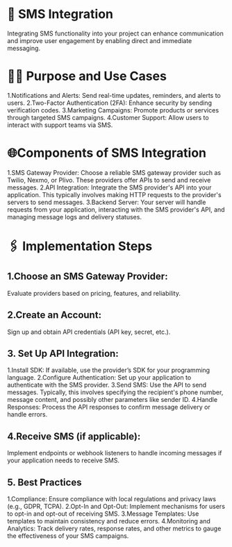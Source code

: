 # 📳 SMS Integration 
Integrating SMS functionality into your project can enhance communication and improve user engagement by enabling direct and immediate messaging.
# 🧑‍💻 Purpose and Use Cases
1.Notifications and Alerts: Send real-time updates, reminders, and alerts to users.
2.Two-Factor Authentication (2FA): Enhance security by sending verification codes.
3.Marketing Campaigns: Promote products or services through targeted SMS campaigns.
4.Customer Support: Allow users to interact with support teams via SMS.
# 🌐Components of SMS Integration
1.SMS Gateway Provider: Choose a reliable SMS gateway provider such as Twilio, Nexmo, or Plivo. These providers offer APIs to send and receive messages.
2.API Integration: Integrate the SMS provider's API into your application. This typically involves making HTTP requests to the provider's servers to send messages.
3.Backend Server: Your server will handle requests from your application, interacting with the SMS provider's API, and managing message logs and delivery statuses.
# 🖇️ Implementation Steps
## 1.Choose an SMS Gateway Provider: 
Evaluate providers based on pricing, features, and reliability.
## 2.Create an Account:
Sign up and obtain API credentials (API key, secret, etc.).
## 3. Set Up API Integration:
1.Install SDK: If available, use the provider’s SDK for your programming language.
2.Configure Authentication: Set up your application to authenticate with the SMS provider.
3.Send SMS: Use the API to send messages. Typically, this involves specifying the recipient's phone number, message content, and possibly other parameters like sender ID.
4.Handle Responses: Process the API responses to confirm message delivery or handle errors.
## 4.Receive SMS (if applicable):
Implement endpoints or webhook listeners to handle incoming messages if your application needs to receive SMS.
## 5. Best Practices
1.Compliance: Ensure compliance with local regulations and privacy laws (e.g., GDPR, TCPA).
2.Opt-In and Opt-Out: Implement mechanisms for users to opt-in and opt-out of receiving SMS.
3.Message Templates: Use templates to maintain consistency and reduce errors.
4.Monitoring and Analytics: Track delivery rates, response rates, and other metrics to gauge the effectiveness of your SMS campaigns.
